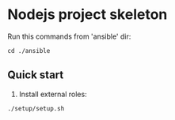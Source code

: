 # Nodejs project skeleton

Run this commands from 'ansible' dir:

`cd ./ansible`

## Quick start
1. Install external roles:

`./setup/setup.sh`
